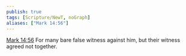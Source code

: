 ```yaml
---
publish: true
tags: [Scripture/NewT, noGraph]
aliases: ["Mark 14:56"]
---
```

[Mark 14:56](https://churchofjesuschrist.org/study/scriptures/nt/mark/14?lang=eng&id=p56#p56) For many bare false witness against him, but their witness agreed not together.
